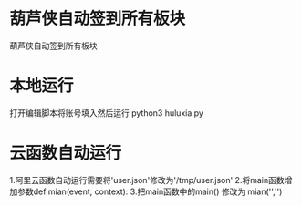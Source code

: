 # 葫芦侠自动签到所有板块

葫芦侠自动签到所有板块

# 本地运行

打开编辑脚本将账号填入然后运行
python3 huluxia.py

# 云函数自动运行

1.阿里云函数自动运行需要将'user.json'修改为'/tmp/user.json'
2.将main函数增加参数def mian(event, context):
3.把main函数中的main() 修改为 mian('','')
